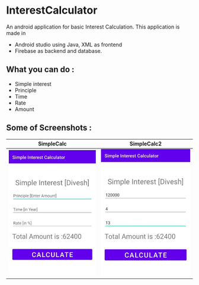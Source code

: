 # InterestCalculator
An android application for basic Interest Calculation.
This application is made in 
* Android studio using Java, XML as frontend
* Firebase as backend and database.

## What you can do :
* Simple interest
* Principle
* Time
* Rate
* Amount

## Some of Screenshots :
SimpleCalc                 |     SimpleCalc2
:-------------------------: | :-------------------------:
![simpleCalc](https://raw.githubusercontent.com/diveshthapa/InterestCalculator/main/images/SimpleCalc.jpg) | ![SimpleCalc2](https://raw.githubusercontent.com/diveshthapa/InterestCalculator/main/images/SimpleCalc%202.jpg)
